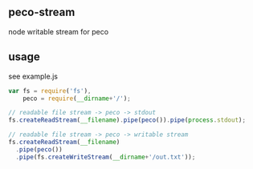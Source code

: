 ## peco-stream

node writable stream for peco

## usage

see example.js

```js
var fs = require('fs'),
    peco = require(__dirname+'/');

// readable file stream -> peco -> stdout
fs.createReadStream(__filename).pipe(peco()).pipe(process.stdout);

// readable file stream -> peco -> writable stream
fs.createReadStream(__filename)
  .pipe(peco())
  .pipe(fs.createWriteStream(__dirname+'/out.txt'));
```
